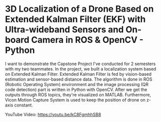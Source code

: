 # 3D Localization of a Drone Based on Extended Kalman Filter (EKF) with Ultra-wideband Sensors and On-board Camera in ROS & OpenCV - Python

I want to demonstrate the Capstone Project I've conducted for 2 semesters with my two teammates. In the project, we built a localization system based on Extended Kalman Filter. Extended Kalman Filter is fed by vision-based estimation and sensor-based distance data. The algorithm is done in ROS (Robotic Operating System) environment and the image processing (QR code detection) part is written in Python with OpenCV. After we get the outputs through ROS topics, they're visualized on MATLAB. Furthermore, Vicon Motion Capture System is used to keep the position of drone on z-axis constant. 

YouTube Video: https://youtu.be/kC8FgmhhSB8 
